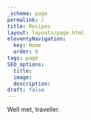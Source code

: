 ```yaml
---
_schema: page
permalink: /
title: Recipes
layout: layouts/page.html
eleventyNavigation:
  key: Home
  order: 0
tags: page
SEO_options:
  title:
  image:
  description:
draft: false
---
```

Well met, traveller.

&nbsp;